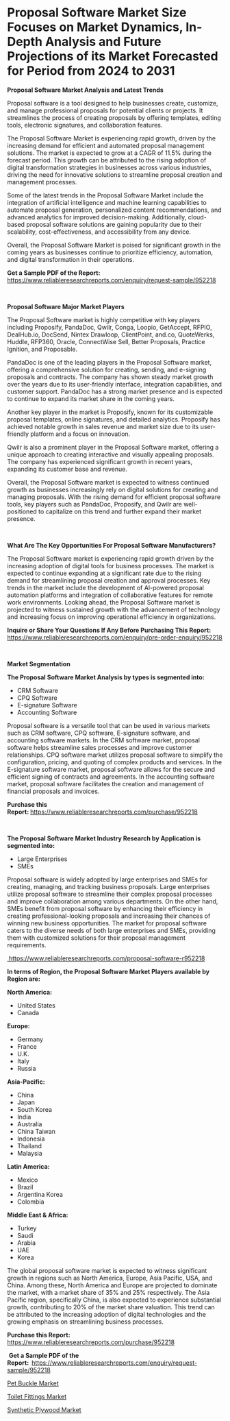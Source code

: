 <p><h1>Proposal Software Market Size Focuses on Market Dynamics, In-Depth Analysis and Future Projections of its Market Forecasted for Period from 2024 to 2031</h1></p><p><strong>Proposal Software Market Analysis and Latest Trends</strong></p>
<p><p>Proposal software is a tool designed to help businesses create, customize, and manage professional proposals for potential clients or projects. It streamlines the process of creating proposals by offering templates, editing tools, electronic signatures, and collaboration features.</p><p>The Proposal Software Market is experiencing rapid growth, driven by the increasing demand for efficient and automated proposal management solutions. The market is expected to grow at a CAGR of 11.5% during the forecast period. This growth can be attributed to the rising adoption of digital transformation strategies in businesses across various industries, driving the need for innovative solutions to streamline proposal creation and management processes.</p><p>Some of the latest trends in the Proposal Software Market include the integration of artificial intelligence and machine learning capabilities to automate proposal generation, personalized content recommendations, and advanced analytics for improved decision-making. Additionally, cloud-based proposal software solutions are gaining popularity due to their scalability, cost-effectiveness, and accessibility from any device.</p><p>Overall, the Proposal Software Market is poised for significant growth in the coming years as businesses continue to prioritize efficiency, automation, and digital transformation in their operations.</p></p>
<p><strong>Get a Sample PDF of the Report:&nbsp;</strong> <a href="https://www.reliableresearchreports.com/enquiry/request-sample/952218">https://www.reliableresearchreports.com/enquiry/request-sample/952218</a></p>
<p>&nbsp;</p>
<p><strong>Proposal Software Major Market Players</strong></p>
<p><p>The Proposal Software market is highly competitive with key players including Proposify, PandaDoc, Qwilr, Conga, Loopio, GetAccept, RFPIO, DealHub.io, DocSend, Nintex Drawloop, ClientPoint, and.co, QuoteWerks, Huddle, RFP360, Oracle, ConnectWise Sell, Better Proposals, Practice Ignition, and Proposable.</p><p>PandaDoc is one of the leading players in the Proposal Software market, offering a comprehensive solution for creating, sending, and e-signing proposals and contracts. The company has shown steady market growth over the years due to its user-friendly interface, integration capabilities, and customer support. PandaDoc has a strong market presence and is expected to continue to expand its market share in the coming years.</p><p>Another key player in the market is Proposify, known for its customizable proposal templates, online signatures, and detailed analytics. Proposify has achieved notable growth in sales revenue and market size due to its user-friendly platform and a focus on innovation.</p><p>Qwilr is also a prominent player in the Proposal Software market, offering a unique approach to creating interactive and visually appealing proposals. The company has experienced significant growth in recent years, expanding its customer base and revenue.</p><p>Overall, the Proposal Software market is expected to witness continued growth as businesses increasingly rely on digital solutions for creating and managing proposals. With the rising demand for efficient proposal software tools, key players such as PandaDoc, Proposify, and Qwilr are well-positioned to capitalize on this trend and further expand their market presence.</p></p>
<p>&nbsp;</p>
<p><strong>What Are The Key Opportunities For Proposal Software Manufacturers?</strong></p>
<p><p>The Proposal Software market is experiencing rapid growth driven by the increasing adoption of digital tools for business processes. The market is expected to continue expanding at a significant rate due to the rising demand for streamlining proposal creation and approval processes. Key trends in the market include the development of AI-powered proposal automation platforms and integration of collaborative features for remote work environments. Looking ahead, the Proposal Software market is projected to witness sustained growth with the advancement of technology and increasing focus on improving operational efficiency in organizations.</p></p>
<p><strong>Inquire or Share Your Questions If Any Before Purchasing This Report:</strong> <a href="https://www.reliableresearchreports.com/enquiry/pre-order-enquiry/952218">https://www.reliableresearchreports.com/enquiry/pre-order-enquiry/952218</a></p>
<p>&nbsp;</p>
<p><strong>Market Segmentation</strong></p>
<p><strong>The Proposal Software Market Analysis by types is segmented into:</strong></p>
<p><ul><li>CRM Software</li><li>CPQ Software</li><li>E-signature Software</li><li>Accounting Software</li></ul></p>
<p><p>Proposal software is a versatile tool that can be used in various markets such as CRM software, CPQ software, E-signature software, and accounting software markets. In the CRM software market, proposal software helps streamline sales processes and improve customer relationships. CPQ software market utilizes proposal software to simplify the configuration, pricing, and quoting of complex products and services. In the E-signature software market, proposal software allows for the secure and efficient signing of contracts and agreements. In the accounting software market, proposal software facilitates the creation and management of financial proposals and invoices.</p></p>
<p><strong>Purchase this Report:&nbsp;</strong><a href="https://www.reliableresearchreports.com/purchase/952218">https://www.reliableresearchreports.com/purchase/952218</a></p>
<p>&nbsp;</p>
<p><strong>The Proposal Software Market Industry Research by Application is segmented into:</strong></p>
<p><ul><li>Large Enterprises</li><li>SMEs</li></ul></p>
<p><p>Proposal software is widely adopted by large enterprises and SMEs for creating, managing, and tracking business proposals. Large enterprises utilize proposal software to streamline their complex proposal processes and improve collaboration among various departments. On the other hand, SMEs benefit from proposal software by enhancing their efficiency in creating professional-looking proposals and increasing their chances of winning new business opportunities. The market for proposal software caters to the diverse needs of both large enterprises and SMEs, providing them with customized solutions for their proposal management requirements.</p></p>
<p><a href="https://www.reliableresearchreports.com/proposal-software-r952218">&nbsp;https://www.reliableresearchreports.com/proposal-software-r952218</a></p>
<p><strong>In terms of Region, the Proposal Software Market Players available by Region are:</strong></p>
<p>
    <p> <strong> North America: </strong>
        <ul>
            <li>United States</li>
            <li>Canada</li>
        </ul>
        </p> 
    <p> <strong> Europe: </strong>
        <ul>
            <li>Germany</li>
            <li>France</li>
            <li>U.K.</li>
            <li>Italy</li>
            <li>Russia</li>
        </ul>
        </p> 
    <p> <strong> Asia-Pacific: </strong>
        <ul>
            <li>China</li>
            <li>Japan</li>
            <li>South Korea</li>
            <li>India</li>
            <li>Australia</li>
            <li>China Taiwan</li>
            <li>Indonesia</li>
            <li>Thailand</li>
            <li>Malaysia</li>
        </ul>
        </p> 
    <p> <strong> Latin America: </strong>
        <ul>
            <li>Mexico</li>
            <li>Brazil</li>
            <li>Argentina Korea</li>
            <li>Colombia</li>
        </ul>
        </p> 
    <p> <strong> Middle East & Africa: </strong>
        <ul>
            <li>Turkey</li>
            <li>Saudi</li>
            <li>Arabia</li>
            <li>UAE</li>
            <li>Korea</li>
        </ul>
    </p>
    </p>
<p><p>The global proposal software market is expected to witness significant growth in regions such as North America, Europe, Asia Pacific, USA, and China. Among these, North America and Europe are projected to dominate the market, with a market share of 35% and 25% respectively. The Asia Pacific region, specifically China, is also expected to experience substantial growth, contributing to 20% of the market share valuation. This trend can be attributed to the increasing adoption of digital technologies and the growing emphasis on streamlining business processes.</p></p>
<p><strong>Purchase this Report: </strong><a href="https://www.reliableresearchreports.com/purchase/952218">https://www.reliableresearchreports.com/purchase/952218</a></p>
<p>&nbsp;<strong>Get a Sample PDF of the Report:&nbsp;&nbsp;</strong><a href="https://www.reliableresearchreports.com/enquiry/request-sample/952218">https://www.reliableresearchreports.com/enquiry/request-sample/952218</a></p>
<p><strong></strong></p>
<p><p><a href="https://www.linkedin.com/pulse/pet-buckle-market-insight-trends-growth-forecasted-from-zm1de?trackingId=ZkF3kiYa%2BG%2BKq39wfiQw3A%3D%3D">Pet Buckle Market</a></p><p><a href="https://www.linkedin.com/pulse/toilet-fittings-market-comprehensive-assessment-type-application-8mple?trackingId=YkmS%2BDbhXgxGDWpa1%2B5N8Q%3D%3D">Toilet Fittings Market</a></p><p><a href="https://www.linkedin.com/pulse/synthetic-plywood-market-furnishes-information-share-trends-ap3ne?trackingId=YPjskps0InVXb5movmketA%3D%3D">Synthetic Plywood Market</a></p></p>
